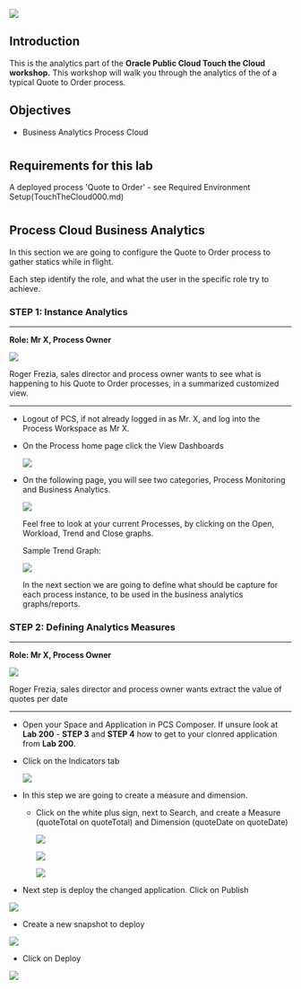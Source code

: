 ![](images/200/Accelerate-Process-Cloud.jpg)  


## Introduction

This is the analytics part of the  **Oracle Public Cloud Touch the Cloud workshop.** This workshop will walk you through the analytics of the  of a typical Quote to Order process.

## Objectives

- Business Analytics Process Cloud

# 

## Requirements for this lab

A deployed process 'Quote to Order' - see Required Environment Setup(TouchTheCloud000.md)

# 

## Process Cloud Business Analytics

In this section we are going to configure the Quote to Order process to gather statics while in flight.

Each step identify the role, and what the user in the specific role try to achieve. 

### **STEP 1**: Instance Analytics

---

**Role: Mr X, Process Owner**

![](images/personas/roger_frezia_sales_director.png)

  Roger Frezia, sales director and process owner wants to see what is happening to his Quote to Order processes, in a summarized customized view. 
  
---

- Logout of PCS, if not already logged in as Mr. X, and log into the Process Workspace as Mr X.

- On the Process home page click the View Dashboards

   ![](images/400/Picture1.png)

- On the following page, you will see two categories, Process Monitoring and Business Analytics.

    ![](images/400/Picture2.png)

    Feel free to look at your current Processes, by clicking on the Open, Workload, Trend and Close graphs.

    Sample Trend Graph:

    ![](images/400/Picture3.png)

    In the next section we are going to define what should be capture for each process instance, to be used in the business analytics graphs/reports.

### **STEP 2**: Defining Analytics Measures

---

**Role: Mr X, Process Owner**

![](images/personas/roger_frezia_sales_director.png)

  Roger Frezia, sales director and process owner wants extract the value of quotes per date

---

- Open your Space and Application in PCS Composer. If unsure look at **Lab 200** - **STEP 3** and **STEP 4** how to get to your clonred application from **Lab 200**.

- Click on the Indicators tab

    ![](images/400/Picture4.png)

- In this step we are going to create a measure and dimension.
   - Click on the white plus sign, next to Search, and create a Measure (quoteTotal on quoteTotal) and Dimension (quoteDate on quoteDate)

     ![](images/400/Picture5.png)

     ![](images/400/Picture6.png)

     ![](images/400/Picture7.png)

- Next step is deploy the changed application. Click on Publish

![](images/400/Picture8.png)

- Create a new snapshot to deploy

![](images/400/Picture9.png)

- Click on Deploy

![](images/400/Picture10.png)






